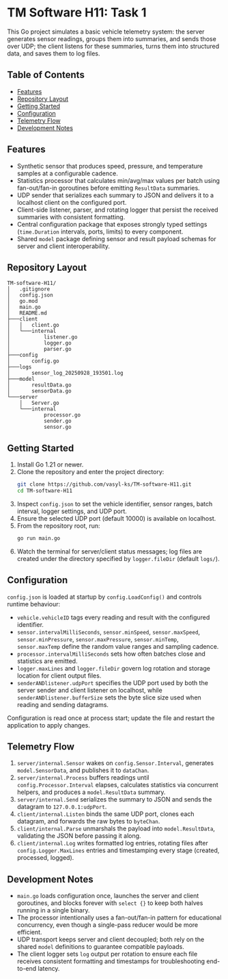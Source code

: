 # TM Software H11: Task 1

This Go project simulates a basic vehicle telemetry system: the server generates sensor readings, groups them into summaries, and sends those over UDP; the client listens for these summaries, turns them into structured data, and saves them to log files.

## Table of Contents
- [Features](#features)
- [Repository Layout](#repository-layout)
- [Getting Started](#getting-started)
- [Configuration](#configuration)
- [Telemetry Flow](#telemetry-flow)
- [Development Notes](#development-notes)

## Features
- Synthetic sensor that produces speed, pressure, and temperature samples at a configurable cadence.
- Statistics processor that calculates min/avg/max values per batch using fan-out/fan-in goroutines before emitting `ResultData` summaries.
- UDP sender that serializes each summary to JSON and delivers it to a localhost client on the configured port.
- Client-side listener, parser, and rotating logger that persist the received summaries with consistent formatting.
- Central configuration package that exposes strongly typed settings (`time.Duration` intervals, ports, limits) to every component.
- Shared `model` package defining sensor and result payload schemas for server and client interoperability.

## Repository Layout
```
TM-software-H11/
│   .gitignore
│   config.json
│   go.mod
│   main.go
│   README.md
├───client
│   │   client.go
│   └───internal
│           listener.go
│           logger.go
│           parser.go
├───config
│       config.go
├───logs
│       sensor_log_20250928_193501.log
├───model
│       resultData.go
│       sensorData.go
└───server
    │   Server.go
    └───internal
            processor.go
            sender.go
            sensor.go
```

## Getting Started
1. Install Go 1.21 or newer.
2. Clone the repository and enter the project directory:
   ```bash
   git clone https://github.com/vasyl-ks/TM-software-H11.git
   cd TM-software-H11
   ```
3. Inspect `config.json` to set the vehicle identifier, sensor ranges, batch interval, logger settings, and UDP port.
4. Ensure the selected UDP port (default 10000) is available on localhost.
5. From the repository root, run:
   ```bash
   go run main.go
   ```
6. Watch the terminal for server/client status messages; log files are created under the directory specified by `logger.fileDir` (default `logs/`).

## Configuration
`config.json` is loaded at startup by `config.LoadConfig()` and controls runtime behaviour:
- `vehicle.vehicleID` tags every reading and result with the configured identifier.
- `sensor.intervalMilliSeconds`, `sensor.minSpeed`, `sensor.maxSpeed`, `sensor.minPressure`, `sensor.maxPressure`, `sensor.minTemp`, `sensor.maxTemp` define the random value ranges and sampling cadence.
- `processor.intervalMilliSeconds` sets how often batches close and statistics are emitted.
- `logger.maxLines` and `logger.fileDir` govern log rotation and storage location for client output files.
- `senderANDlistener.udpPort` specifies the UDP port used by both the server sender and client listener on localhost, while `senderANDlistener.bufferSize` sets the byte slice size used when reading and sending datagrams.

Configuration is read once at process start; update the file and restart the application to apply changes.

## Telemetry Flow
1. `server/internal.Sensor` wakes on `config.Sensor.Interval`, generates `model.SensorData`, and publishes it to `dataChan`.
2. `server/internal.Process` buffers readings until `config.Processor.Interval` elapses, calculates statistics via concurrent helpers, and produces a `model.ResultData` summary.
3. `server/internal.Send` serializes the summary to JSON and sends the datagram to `127.0.0.1:udpPort`.
4. `client/internal.Listen` binds the same UDP port, clones each datagram, and forwards the raw bytes to `byteChan`.
5. `client/internal.Parse` unmarshals the payload into `model.ResultData`, validating the JSON before passing it along.
6. `client/internal.Log` writes formatted log entries, rotating files after `config.Logger.MaxLines` entries and timestamping every stage (created, processed, logged).

## Development Notes
- `main.go` loads configuration once, launches the server and client goroutines, and blocks forever with `select {}` to keep both halves running in a single binary.
- The processor intentionally uses a fan-out/fan-in pattern for educational concurrency, even though a single-pass reducer would be more efficient.
- UDP transport keeps server and client decoupled; both rely on the shared `model` definitions to guarantee compatible payloads.
- The client logger sets `log` output per rotation to ensure each file receives consistent formatting and timestamps for troubleshooting end-to-end latency.
